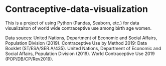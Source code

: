 # Contraceptive-data-visualization

This is a project of using Python (Pandas, Seaborn, etc.) for data visualizaiton of world wide contraceptive use among birth age women.

Data souces:
United  Nations,  Department  of  Economic  and  Social  Affairs,  Population  Division  (2019).  Contraceptive Use by Method 2019: Data Booklet (ST/ESA/SER.A/435).
United Nations, Department of Economic and Social Affairs, Population Division (2019).  World Contraceptive Use 2019 (POP/DB/CP/Rev2019).
